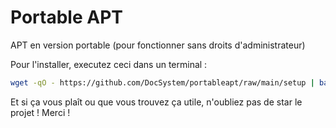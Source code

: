 # Portable APT
APT en version portable (pour fonctionner sans droits d'administrateur)

Pour l'installer, executez ceci dans un terminal :
```sh
wget -qO - https://github.com/DocSystem/portableapt/raw/main/setup | bash -
```

Et si ça vous plaît ou que vous trouvez ça utile, n'oubliez pas de star le projet ! Merci !
